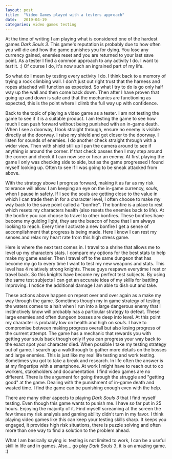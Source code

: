 ```yaml
---
layout: post
title:  "Video Games played with a testers approach"
date:   2019-04-19
categories: video games testing
---
```

At the time of writing I am playing what is considered one of the hardest games *Dark Souls 3*.
This game's reputation is probably due to how often you will die and how the game punishes you for dying. You lose any currency gained, enemies reset and you are returned to your last save point. As a tester I find a common approach to any activity I do. I want to *test* it. :) Of course I do, it's now such an ingrained part of my life.

So what do I mean by testing every activity I do. I think back to a memory of trying a rock climbing wall. I don't just out right trust that the harness and ropes attached will function as expected. So what I try to do is go only half way up the wall and then come back down. Then after I have proven that going up and down is safe and that the mechanics are functioning as expected, this is the point where I climb the full way up with confidence.

Back to the topic of playing a video game as a tester. I am not testing the game to see if it is a suitable product. I am testing the game to see how much I can push forward without being punished with an in-game death. When I see a doorway, I look straight through, ensure no enemy is visible directly at the doorway. I raise my shield and get closer to the doorway. I listen for sounds of enemies. I do another check straight through with a wider view. Then with shield still up I pan the camera around to see if anything is around the corner. If that check passes then I may step around the corner and check if I can now see or hear an enemy. At first playing the game I only was checking side to side, but as the game progressed I found myself looking up. Often to see if I was going to be sneak attacked from above.

With the strategy above I progress forward, making it as far as my risk tolerance will allow. I am keeping an eye on the in-game currency, *souls*, when I pause in safety. If I see the souls are getting close to the value in which I can trade them in for a character level, I often choose to make my way back to the save point called a "bonfire". The bonfire is a place to rest which resets my characters health (also resets the enemies back to life). At the bonfire you can choose to travel to other bonfires. These bonfires have become my guiding light, they are the beacon of hope that I am always looking to reach. Every time I activate a new bonfire I get a sense of accomplishment that progress is being made. Here I know I can rest my senses and relax my heart rate from this high stress game.

Here is where the next test comes in. I travel to a shrine that allows me to level up my characters stats. I compare my options for the best stats to help make my game easier. Then I travel off to the same dungeon that has become my go to every time I want to test my new weapons and stats. This level has 4 relatively strong knights. These guys respawn everytime I rest or travel back. So this knights have become my perfect test subjects. By using the same test subjects I can get an accurate idea of my skills for battling improving. I notice the additional damage I am able to dish out and take.

These actions above happen on repeat over and over again as a make my way through the game. Sometimes though my in game strategy of testing the waters comes to a halt when I run into a large dangerous enemy that I instinctively know will probably has a particular strategy to defeat. These large enemies and often dungeon bosses are deep into level. At this point my character is probably low on health and high on *souls*. I have to compromise between making progress overall but also losing progress of the current attempt. The game has a mechanic that rewards you with getting your souls back though only if you can progress your way back to the exact spot your character died. When possible I take my testing strategy out of game. I search up a walkthrough to gather more details on the bosses and large enemies. This is just like my real life testing and work testing. Sometimes you got to take a break and research. In life often the answer is at my fingertips with a smartphone. At work I might have to reach out to co workers, stakeholders and documentation. I find video games are no different. There is the argument for going through the struggle and "getting good" at the game. Dealing with the punishment of in-game death and wasted time. I find the game can be punishing enough even with the help.

There are many other aspects to playing *Dark Souls 3* that I find myself testing. Even though this game wants to punish me. I have so far put in 25 hours. Enjoying the majority of it. Find myself screaming at the screen the few times my risk analysis and gaming ability didn't turn in my favor. I think playing video games like this can keep your testing skills sharp. It keeps you engaged, it provides high risk situations, there is puzzle solving and often more than one way to find a solution to the problem ahead.

What I am basically saying is: testing is not limited to work, I can be a useful skill in life and in games. Also... go play *Dark Souls 3*, it is an amazing game. :)